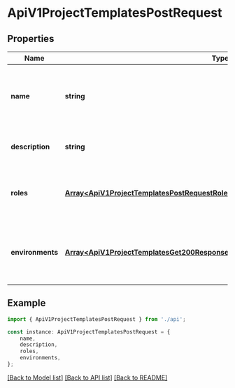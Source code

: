 # ApiV1ProjectTemplatesPostRequest


## Properties

Name | Type | Description | Notes
------------ | ------------- | ------------- | -------------
**name** | **string** | The name of the project template to be created. Must be slug-friendly. | [default to undefined]
**description** | **string** | An optional description of the project template. | [optional] [default to undefined]
**roles** | [**Array&lt;ApiV1ProjectTemplatesPostRequestRolesInner&gt;**](ApiV1ProjectTemplatesPostRequestRolesInner.md) | The roles to be created when the template is applied to a project. | [optional] [default to undefined]
**environments** | [**Array&lt;ApiV1ProjectTemplatesGet200ResponseProjectTemplatesInnerEnvironmentsInner&gt;**](ApiV1ProjectTemplatesGet200ResponseProjectTemplatesInnerEnvironmentsInner.md) | The environments to be created when the template is applied to a project. | [optional] [default to undefined]

## Example

```typescript
import { ApiV1ProjectTemplatesPostRequest } from './api';

const instance: ApiV1ProjectTemplatesPostRequest = {
    name,
    description,
    roles,
    environments,
};
```

[[Back to Model list]](../README.md#documentation-for-models) [[Back to API list]](../README.md#documentation-for-api-endpoints) [[Back to README]](../README.md)
